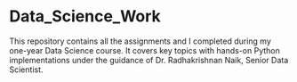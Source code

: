 # Data_Science_Work
This repository contains all the assignments and  I completed during my one-year Data Science course.   It covers key topics with hands-on Python implementations under the guidance of Dr. Radhakrishnan Naik, Senior Data Scientist.
